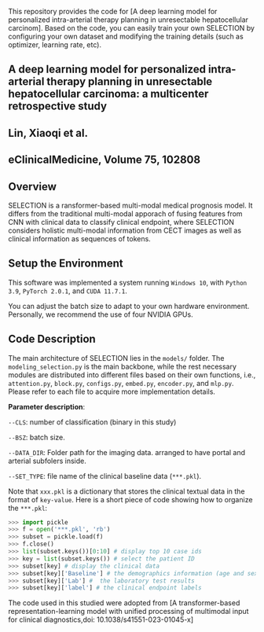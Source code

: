 This repository provides the code for [A deep learning model for personalized intra-arterial therapy planning in unresectable hepatocellular carcinom]. Based on the code, you can easily train your own SELECTION by configuring your own dataset and modifying the training details (such as optimizer, learning rate, etc).

## A deep learning model for personalized intra-arterial therapy planning in unresectable hepatocellular carcinoma: a multicenter retrospective study
## Lin, Xiaoqi et al.
## eClinicalMedicine, Volume 75, 102808

## Overview
SELECTION is a ransformer-based multi-modal medical prognosis model. It differs from the traditional multi-modal apporach of fusing features from CNN with clinical data to classify clinical endpoint, where SELECTION considers holistic multi-modal information from CECT images as well as clinical information as sequences of tokens.

## Setup the Environment
This software was implemented a system running `Windows 10`, with `Python 3.9`, `PyTorch 2.0.1`, and `CUDA 11.7.1`.

You can adjust the batch size to adapt to your own hardware environment. Personally, we recommend the use of four NVIDIA GPUs.

## Code Description
The main architecture of SELECTION lies in the `models/` folder. The `modeling_selection.py` is the main backbone, while the rest necessary modules are distributed into different files based on their own functions, i.e., `attention.py`, `block.py`, `configs.py`, `embed.py`, `encoder.py`, and `mlp.py`. Please refer to each file to acquire more implementation details. 

**Parameter description**:

`--CLS`: number of classification (binary in this study)

`--BSZ`: batch size.

`--DATA_DIR`: Folder path for the imaging data. arranged to have portal and arterial subfolers inside.

`--SET_TYPE`: file name of the clinical baseline data (`***.pkl`).

Note that `xxx.pkl` is a dictionary that stores the clinical textual data in the format of `key-value`. Here is a short piece of code showing how to organize the `***.pkl`:
```python
>>> import pickle
>>> f = open('***.pkl', 'rb')
>>> subset = pickle.load(f)
>>> f.close()
>>> list(subset.keys())[0:10] # display top 10 case ids
>>> key = list(subset.keys()) # select the patient ID
>>> subset[key] # display the clinical data
>>> subset[key]['Baseline'] # the demographics information (age and sex)
>>> subset[key]['Lab'] #  the laboratory test results
>>> subset[key]['label'] # the clinical endpoint labels
```

The code used in this studied were adopted from [A transformer-based representation-learning model with unified processing of multimodal input for clinical diagnostics,doi: 10.1038/s41551-023-01045-x]

